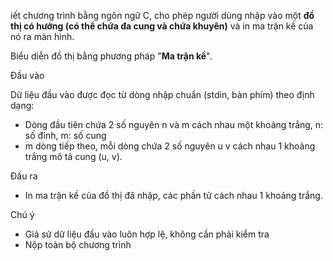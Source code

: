 iết chương trình bằng ngôn ngữ C, cho phép người dùng nhập vào một **đồ thị có hướng (có thể chứa đa cung và chứa khuyên)** và in ma trận kề của nó ra màn hình.

Biểu diễn đồ thị bằng phương pháp "**Ma trận kề**".

Đầu vào

Dữ liệu đầu vào được đọc từ dòng nhập chuẩn (stdin, bàn phím) theo định dạng:
- Dòng đầu tiên chứa 2 số nguyên n và m cách nhau một khoảng trắng, n: số đỉnh, m: số cung
- m dòng tiếp theo, mỗi dòng chứa 2 số nguyên u v cách nhau 1 khoảng trắng mô tả cung (u, v).

Đầu ra
- In ma trận kề của đồ thị đã nhập, các phần tử cách nhau 1 khoảng trắng.

Chú ý
- Giả sử dữ liệu đầu vào luôn hợp lệ, không cần phải kiểm tra
- Nộp toàn bộ chương trình
